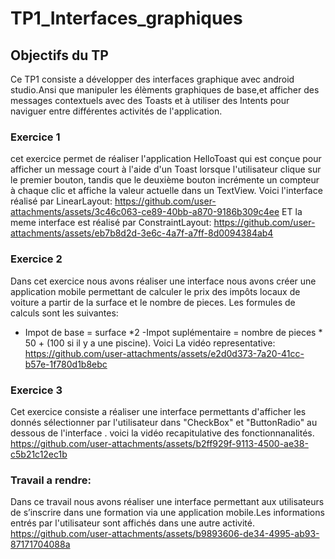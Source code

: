 # TP1_Interfaces_graphiques
## Objectifs du TP
Ce TP1 consiste a développer des interfaces graphique avec android studio.Ansi que manipuler les élèments graphiques de base,et afficher des messages contextuels avec des Toasts et à utiliser des Intents pour naviguer entre différentes activités de l'application.
### Exercice 1
cet exercice permet de réaliser l'application HelloToast  qui est conçue pour afficher un message court à l'aide d'un Toast lorsque l'utilisateur clique sur le premier bouton, tandis que le deuxième bouton incrémente un compteur à chaque clic et affiche la valeur actuelle dans un TextView.
Voici l'interface réalisé par LinearLayout:
https://github.com/user-attachments/assets/3c46c063-ce89-40bb-a870-9186b309c4ee
ET la meme interface est réalisé par ConstraintLayout:
https://github.com/user-attachments/assets/eb7b8d2d-3e6c-4a7f-a7ff-8d0094384ab4

### Exercice 2
Dans cet exercice nous avons réaliser une interface nous avons créer une application mobile permettant de calculer le prix des impôts locaux de voiture a partir de la surface et le nombre de pieces.
Les formules de calculs sont les suivantes:
-	Impot de base = surface *2
-Impot suplémentaire = nombre de pieces * 50 + (100 si il y a une piscine).
Voici La vidéo representative:
https://github.com/user-attachments/assets/e2d0d373-7a20-41cc-b57e-1f780d1b8ebc

### Exercice 3
Cet exercice consiste a réaliser une interface permettants d'afficher les donnés sélectionner par l'utilisateur dans "CheckBox" et "ButtonRadio" au dessous de l'interface .
voici la vidéo recapitulative des fonctionnanalités.
https://github.com/user-attachments/assets/b2ff929f-9113-4500-ae38-c5b21c12ec1b

### Travail a rendre:
Dans ce travail nous avons réaliser une interface permettant aux utilisateurs de s’inscrire dans une formation via une application mobile.Les informations entrés par l'utilisateur sont affichés dans une autre activité.
https://github.com/user-attachments/assets/b9893606-de34-4995-ab93-87171704088a













 

